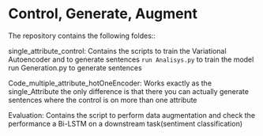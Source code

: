 # Control, Generate, Augment

The repository contains the following foldes::

single_attribute_control: Contains the scripts to train the Variational Autoencoder and to generate sentences
    ``run Analisys.py`` to train the model
    run Generation.py to generate sentences 

Code_multiple_attribute_hotOneEncoder: Works exactly as the single_Attribute the only difference is that there you can actually generate               sentences where the control is on more than one attribute

Evaluation: Contains the script to perform data augmentation and check the performance a Bi-LSTM on a downstream task(sentiment classification)

